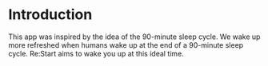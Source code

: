 # Introduction
This app was inspired by the idea of the 90-minute sleep cycle. We wake up more refreshed when humans wake up at the end of a 90-minute sleep cycle.
Re:Start aims to wake you up at this ideal time.
